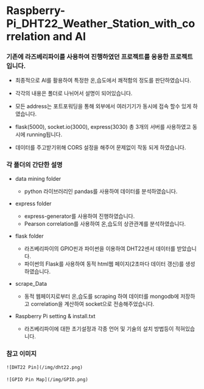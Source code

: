 # Raspberry-Pi_DHT22_Weather_Station_with_correlation and AI

### 기존에 라즈베리파이를 사용하여 진행하였던 프로젝트를 응용한 프로젝트 입니다.
  * 최종적으로 AI를 활용하여 특정한 온,습도에서 쾌적함의 정도를 판단하였습니다. 
  
  * 각각의 내용은 폴더로 나뉘어서 설명이 되어있습니다.
  * 모든 address는 포트포워딩을 통해 외부에서 여러기기가 동시에 접속 할수 있게 하였습니다.
  * flask(5000), socket.io(3000), express(3030) 총 3개의 서버를 사용하였고 동시에 running됩니다.
  * 데이터를 주고받기위해 CORS 설정을 해주어 문제없이 작동 되게 하였습니다.
  
### 각 폴더의 간단한 설명
  * data mining folder
    - python 라이브러리인 pandas를 사용하여 데이터를 분석하였습니다.
    
  * express folder
    - express-generator를 사용하여 진행하였습니다.
    - Pearson correlation를 사용하여 온,습도의 상관관계를 분석하였습니다.
    
  * flask folder
    - 라즈베리파이의 GPIO핀과 파이썬을 이용하여 DHT22센서 데이터를 받았습니다.
    - 파이썬의 Flask를 사용하여 동적 html웹 페이지(2초마다 데이터 갱신)를 생성하였습니다.
  
  * scrape_Data
    - 동적 웹페이지로부터 온,습도를 scraping 하여 데이터를 mongodb에 저장하고 correlation을 계산하여 socket으로 전송해주었습니다.
    
  * Raspberry Pi setting & install.txt
    - 라즈베리파이에 대한 초기설정과 각종 언어 및 기술의 설치 방법등이 적혀있습니다.
    
  ### 참고 이미지 
    
    
    ![DHT22 Pin](/img/dht22.png)
  
    ![GPIO Pin Map](/img/GPIO.png)
